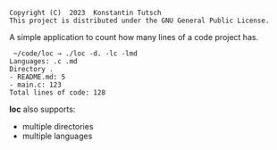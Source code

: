 ```
Copyright (C)  2023  Konstantin Tutsch
This project is distributed under the GNU General Public License.
```
A simple application to count how many lines of a code project has.

```
 ~/code/loc → ./loc -d. -lc -lmd
Languages: .c .md
Directory .
- README.md: 5
- main.c: 123
Total lines of code: 128
```

**loc** also supports:
- multiple directories
- multiple languages
